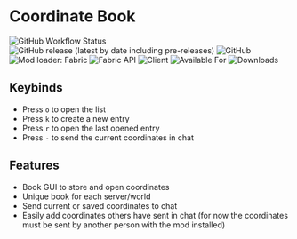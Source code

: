 # Coordinate Book
![GitHub Workflow Status](https://img.shields.io/github/workflow/status/BlueZeeKing/coordinate-book/build)
![GitHub release (latest by date including pre-releases)](https://img.shields.io/github/v/release/BlueZeeKing/coordinate-book?include_prereleases)
![GitHub](https://img.shields.io/github/license/BlueZeeKing/coordinate-book)
![Mod loader: Fabric](https://img.shields.io/badge/mod%20loader-fabric-d64541)
![Fabric API](https://img.shields.io/badge/Fabric_API-required-informational)
![Client](https://img.shields.io/badge/environment-client-1976d2)
![Available For](https://img.shields.io/badge/dynamic/json?label=Available%20For&color=e64626&query=gameVersion&url=https://api.blueish.dev/api/curseforge/615070)
 ![Downloads](https://img.shields.io/badge/dynamic/json?label=Downloads&color=e64626&query=downloads&url=https://api.blueish.dev/api/curseforge/615070)
## Keybinds
- Press `o` to open the list
- Press `k` to create a new entry
- Press `r` to open the last opened entry
- Press `-` to send the current coordinates in chat

## Features

- Book GUI to store and open coordinates
- Unique book for each server/world
- Send current or saved coordinates to chat
- Easily add coordinates others have sent in chat (for now the coordinates must be sent by another person with the mod installed)
